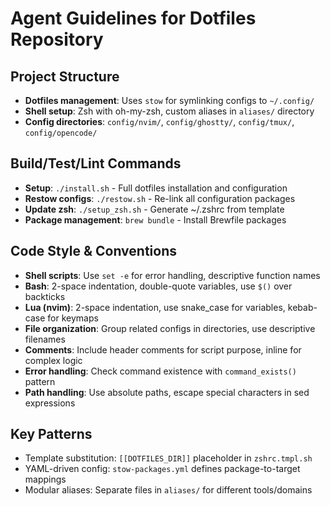 # Agent Guidelines for Dotfiles Repository

## Project Structure
- **Dotfiles management**: Uses `stow` for symlinking configs to `~/.config/`
- **Shell setup**: Zsh with oh-my-zsh, custom aliases in `aliases/` directory
- **Config directories**: `config/nvim/`, `config/ghostty/`, `config/tmux/`, `config/opencode/`

## Build/Test/Lint Commands
- **Setup**: `./install.sh` - Full dotfiles installation and configuration
- **Restow configs**: `./restow.sh` - Re-link all configuration packages
- **Update zsh**: `./setup_zsh.sh` - Generate ~/.zshrc from template
- **Package management**: `brew bundle` - Install Brewfile packages

## Code Style & Conventions
- **Shell scripts**: Use `set -e` for error handling, descriptive function names
- **Bash**: 2-space indentation, double-quote variables, use `$()` over backticks
- **Lua (nvim)**: 2-space indentation, use snake_case for variables, kebab-case for keymaps
- **File organization**: Group related configs in directories, use descriptive filenames
- **Comments**: Include header comments for script purpose, inline for complex logic
- **Error handling**: Check command existence with `command_exists()` pattern
- **Path handling**: Use absolute paths, escape special characters in sed expressions

## Key Patterns
- Template substitution: `[[DOTFILES_DIR]]` placeholder in `zshrc.tmpl.sh`
- YAML-driven config: `stow-packages.yml` defines package-to-target mappings
- Modular aliases: Separate files in `aliases/` for different tools/domains